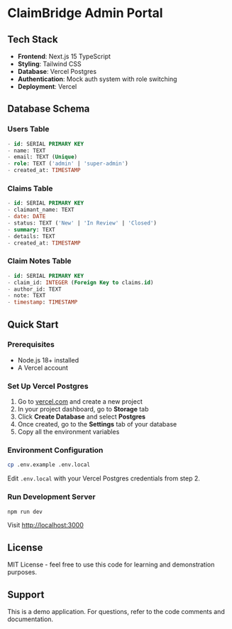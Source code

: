 # ClaimBridge Admin Portal

## Tech Stack

-   **Frontend**: Next.js 15 TypeScript
-   **Styling**: Tailwind CSS
-   **Database**: Vercel Postgres
-   **Authentication**: Mock auth system with role switching
-   **Deployment**: Vercel

## Database Schema

### Users Table

```sql
- id: SERIAL PRIMARY KEY
- name: TEXT
- email: TEXT (Unique)
- role: TEXT ('admin' | 'super-admin')
- created_at: TIMESTAMP
```

### Claims Table

```sql
- id: SERIAL PRIMARY KEY
- claimant_name: TEXT
- date: DATE
- status: TEXT ('New' | 'In Review' | 'Closed')
- summary: TEXT
- details: TEXT
- created_at: TIMESTAMP
```

### Claim Notes Table

```sql
- id: SERIAL PRIMARY KEY
- claim_id: INTEGER (Foreign Key to claims.id)
- author_id: TEXT
- note: TEXT
- timestamp: TIMESTAMP
```

## Quick Start

### Prerequisites

-   Node.js 18+ installed
-   A Vercel account

### Set Up Vercel Postgres

1. Go to [vercel.com](https://vercel.com) and create a new project
2. In your project dashboard, go to **Storage** tab
3. Click **Create Database** and select **Postgres**
4. Once created, go to the **Settings** tab of your database
5. Copy all the environment variables

### Environment Configuration

```bash
cp .env.example .env.local
```

Edit `.env.local` with your Vercel Postgres credentials from step 2.

### Run Development Server

```bash
npm run dev
```

Visit [http://localhost:3000](http://localhost:3000)

## License

MIT License - feel free to use this code for learning and demonstration purposes.

## Support

This is a demo application. For questions, refer to the code comments and documentation.
